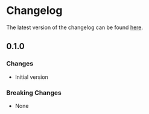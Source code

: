 # Changelog

The latest version of the changelog can be found [here](https://github.com/Azure/bicep-registry-modules/blob/main/avm/res/network/private-dns-zone/soa/CHANGELOG.md).

## 0.1.0

### Changes

- Initial version

### Breaking Changes

- None
